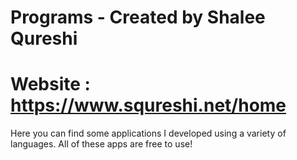 # Programs - Created by Shalee Qureshi 
# Website : https://www.squreshi.net/home

Here you can find some applications I developed using a variety of languages. All of these apps are free to use!
